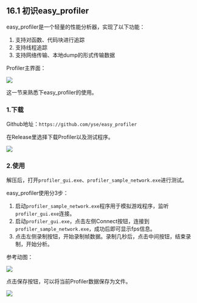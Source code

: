 ## 16.1 初识easy_profiler

easy_profiler是一个轻量的性能分析器，实现了以下功能：

1. 支持对函数、代码块进行追踪
2. 支持线程追踪
3. 支持网络传输、本地dump的形式传输数据

Profiler主界面：

![](../../imgs/profiler/profiler/easy_profiler_preview.png)

这一节来熟悉下easy_profiler的使用。

### 1.下载

Github地址：`https://github.com/yse/easy_profiler`

在Release里选择下载Profiler以及测试程序。

![](../../imgs/profiler/easy_profiler_test/download_easy_profiler.jpg)

### 2.使用

解压后，打开`profiler_gui.exe`、`profiler_sample_network.exe`进行测试。

easy_profiler使用分3步：

1. 启动`profiler_sample_network.exe`程序用于模拟游戏程序，监听`profiler_gui.exe`连接。
2. 启动`profiler_gui.exe`，点击左侧Connect按钮，连接到`profiler_sample_network.exe`，成功后即可显示fps信息。
3. 点击左侧录制按钮，开始录制帧数据。录制几秒后，点击中间按钮，结束录制，开始分析。

参考动图：

![](../../imgs/profiler/easy_profiler_test/example_test_network.gif)

点击保存按钮，可以将当前Profiler数据保存为文件。

![](../../imgs/profiler/easy_profiler_test/save_profiler_data.jpg)